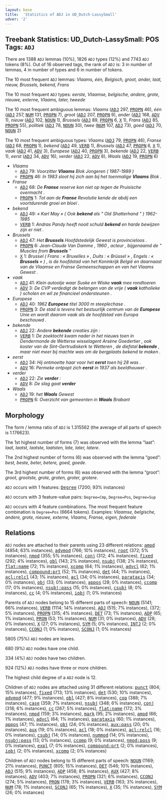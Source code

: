 ```yaml
---
layout: base
title:  'Statistics of ADJ in UD_Dutch-LassySmall'
udver: '2'
---
```


## Treebank Statistics: UD_Dutch-LassySmall: POS Tags: `ADJ`

There are 1388 `ADJ` lemmas (10%), 1826 `ADJ` types (12%) and 7743 `ADJ` tokens (8%).
Out of 16 observed tags, the rank of `ADJ` is: 3 in number of lemmas, 4 in number of types and 6 in number of tokens.

The 10 most frequent `ADJ` lemmas: <em>Vlaams, één, Belgisch, groot, ander, laat, nieuw, Brussels, bekend, Frans</em>

The 10 most frequent `ADJ` types:  <em>eerste, Vlaamse, belgische, andere, grote, nieuwe, externe, Vlaams, later, tweede</em>

The 10 most frequent ambiguous lemmas: <em>Vlaams</em> (<tt><a href="nl_lassysmall-pos-ADJ.html">ADJ</a></tt> 297, <tt><a href="nl_lassysmall-pos-PROPN.html">PROPN</a></tt> 46), <em>één</em> (<tt><a href="nl_lassysmall-pos-ADJ.html">ADJ</a></tt> 257, <tt><a href="nl_lassysmall-pos-NUM.html">NUM</a></tt> 131, <tt><a href="nl_lassysmall-pos-PROPN.html">PROPN</a></tt> 7), <em>groot</em> (<tt><a href="nl_lassysmall-pos-ADJ.html">ADJ</a></tt> 207, <tt><a href="nl_lassysmall-pos-PROPN.html">PROPN</a></tt> 9), <em>ander</em> (<tt><a href="nl_lassysmall-pos-ADJ.html">ADJ</a></tt> 168, <tt><a href="nl_lassysmall-pos-ADV.html">ADV</a></tt> 1), <em>nieuw</em> (<tt><a href="nl_lassysmall-pos-ADJ.html">ADJ</a></tt> 102, <tt><a href="nl_lassysmall-pos-NOUN.html">NOUN</a></tt> 1), <em>Brussels</em> (<tt><a href="nl_lassysmall-pos-ADJ.html">ADJ</a></tt> 89, <tt><a href="nl_lassysmall-pos-PROPN.html">PROPN</a></tt> 6, <tt><a href="nl_lassysmall-pos-X.html">X</a></tt> 1), <em>Frans</em> (<tt><a href="nl_lassysmall-pos-ADJ.html">ADJ</a></tt> 85, <tt><a href="nl_lassysmall-pos-PROPN.html">PROPN</a></tt> 55), <em>politiek</em> (<tt><a href="nl_lassysmall-pos-ADJ.html">ADJ</a></tt> 78, <tt><a href="nl_lassysmall-pos-NOUN.html">NOUN</a></tt> 30), <em>twee</em> (<tt><a href="nl_lassysmall-pos-NUM.html">NUM</a></tt> 107, <tt><a href="nl_lassysmall-pos-ADJ.html">ADJ</a></tt> 73), <em>goed</em> (<tt><a href="nl_lassysmall-pos-ADJ.html">ADJ</a></tt> 70, <tt><a href="nl_lassysmall-pos-NOUN.html">NOUN</a></tt> 2)

The 10 most frequent ambiguous types:  <em>Vlaams</em> (<tt><a href="nl_lassysmall-pos-ADJ.html">ADJ</a></tt> 79, <tt><a href="nl_lassysmall-pos-PROPN.html">PROPN</a></tt> 46), <em>Franse</em> (<tt><a href="nl_lassysmall-pos-ADJ.html">ADJ</a></tt> 68, <tt><a href="nl_lassysmall-pos-PROPN.html">PROPN</a></tt> 1), <em>bekend</em> (<tt><a href="nl_lassysmall-pos-ADJ.html">ADJ</a></tt> 49, <tt><a href="nl_lassysmall-pos-VERB.html">VERB</a></tt> 1), <em>Brussels</em> (<tt><a href="nl_lassysmall-pos-ADJ.html">ADJ</a></tt> 47, <tt><a href="nl_lassysmall-pos-PROPN.html">PROPN</a></tt> 6, <tt><a href="nl_lassysmall-pos-X.html">X</a></tt> 1), <em>vaak</em> (<tt><a href="nl_lassysmall-pos-ADJ.html">ADJ</a></tt> 41, <tt><a href="nl_lassysmall-pos-ADV.html">ADV</a></tt> 3), <em>Europese</em> (<tt><a href="nl_lassysmall-pos-ADJ.html">ADJ</a></tt> 40, <tt><a href="nl_lassysmall-pos-PROPN.html">PROPN</a></tt> 3), <em>bekende</em> (<tt><a href="nl_lassysmall-pos-ADJ.html">ADJ</a></tt> 22, <tt><a href="nl_lassysmall-pos-VERB.html">VERB</a></tt> 1), <em>eerst</em> (<tt><a href="nl_lassysmall-pos-ADJ.html">ADJ</a></tt> 34, <tt><a href="nl_lassysmall-pos-ADV.html">ADV</a></tt> 16), <em>verder</em> (<tt><a href="nl_lassysmall-pos-ADJ.html">ADJ</a></tt> 22, <tt><a href="nl_lassysmall-pos-ADV.html">ADV</a></tt> 8), <em>Waals</em> (<tt><a href="nl_lassysmall-pos-ADJ.html">ADJ</a></tt> 19, <tt><a href="nl_lassysmall-pos-PROPN.html">PROPN</a></tt> 6)


* <em>Vlaams</em>
  * <tt><a href="nl_lassysmall-pos-ADJ.html">ADJ</a></tt> 79: <em>Voorzitter <b>Vlaams</b> Blok Jongeren ( 1987-1989 )</em>
  * <tt><a href="nl_lassysmall-pos-PROPN.html">PROPN</a></tt> 46: <em>In 1983 sloot hij zich aan bij het toenmalige <b>Vlaams</b> Blok .</em>
* <em>Franse</em>
  * <tt><a href="nl_lassysmall-pos-ADJ.html">ADJ</a></tt> 68: <em>De <b>Franse</b> reserve kon niet op tegen de Pruisische overmacht .</em>
  * <tt><a href="nl_lassysmall-pos-PROPN.html">PROPN</a></tt> 1: <em>Tot aan de <b>Franse</b> Revolutie kende de abdij een voortdurende groei en bloei .</em>
* <em>bekend</em>
  * <tt><a href="nl_lassysmall-pos-ADJ.html">ADJ</a></tt> 49: <em>« Karl May » ( Ook <b>bekend</b> als " Old Shatterhand " ) 1962-1985</em>
  * <tt><a href="nl_lassysmall-pos-VERB.html">VERB</a></tt> 1: <em>Andras Pandy heeft nooit schuld <b>bekend</b> en harde bewijzen zijn er niet .</em>
* <em>Brussels</em>
  * <tt><a href="nl_lassysmall-pos-ADJ.html">ADJ</a></tt> 47: <em>Het <b>Brussels</b> Hoofdstedelijk Gewest is provincieloos .</em>
  * <tt><a href="nl_lassysmall-pos-PROPN.html">PROPN</a></tt> 6: <em>Jean-Claude Van Damme , 1960 , acteur , bijgenaamd de " Muscles from <b>Brussels</b> "</em>
  * <tt><a href="nl_lassysmall-pos-X.html">X</a></tt> 1: <em>Brussel ( Frans : « Bruxelles » , Duits : « Brüssel » , Engels : « <b>Brussels</b> » ) , is de hoofdstad van het Koninkrijk België en daarnaast van de Vlaamse en Franse Gemeenschappen en van het Vlaams Gewest .</em>
* <em>vaak</em>
  * <tt><a href="nl_lassysmall-pos-ADJ.html">ADJ</a></tt> 41: <em>Klein autootje waar Suske en Wiske <b>vaak</b> mee rondtoeren</em>
  * <tt><a href="nl_lassysmall-pos-ADV.html">ADV</a></tt> 3: <em>De CVP verdedigt de belangen van de vrije ( <b>vaak</b> katholieke ) scholen en wil ze financieel ondersteunen .</em>
* <em>Europese</em>
  * <tt><a href="nl_lassysmall-pos-ADJ.html">ADJ</a></tt> 40: <em>1962 <b>Europese</b> titel 3000 m steeplechase .</em>
  * <tt><a href="nl_lassysmall-pos-PROPN.html">PROPN</a></tt> 3: <em>De stad is tevens het bestuurlijk centrum van de <b>Europese</b> Unie en wordt daarom vaak als de hoofdstad van Europa beschouwd .</em>
* <em>bekende</em>
  * <tt><a href="nl_lassysmall-pos-ADJ.html">ADJ</a></tt> 22: <em>Andere <b>bekende</b> creaties zijn :</em>
  * <tt><a href="nl_lassysmall-pos-VERB.html">VERB</a></tt> 1: <em>De zoektocht kwam nader in het nieuws toen in Dendermonde de Wetterse wisselagent Arsène Goedertier , ook koster van de Sint-Gertrudiskerk te Wetteren , de diefstal <b>bekende</b> , maar niet meer bij machte was om de bergplaats bekend te maken .</em>
* <em>eerst</em>
  * <tt><a href="nl_lassysmall-pos-ADJ.html">ADJ</a></tt> 34: <em>Hij ontmoette haar voor het <b>eerst</b> toen hij 28 was .</em>
  * <tt><a href="nl_lassysmall-pos-ADV.html">ADV</a></tt> 16: <em>Permeke ontpopt zich <b>eerst</b> in 1937 als beeldhouwer .</em>
* <em>verder</em>
  * <tt><a href="nl_lassysmall-pos-ADJ.html">ADJ</a></tt> 22: <em>Zie <b>verder</b> :</em>
  * <tt><a href="nl_lassysmall-pos-ADV.html">ADV</a></tt> 8: <em>De slag gaat <b>verder</b></em>
* <em>Waals</em>
  * <tt><a href="nl_lassysmall-pos-ADJ.html">ADJ</a></tt> 19: <em>het <b>Waals</b> Gewest</em>
  * <tt><a href="nl_lassysmall-pos-PROPN.html">PROPN</a></tt> 6: <em>Overzicht van gemeenten in <b>Waals</b> Brabant</em>

## Morphology

The form / lemma ratio of `ADJ` is 1.315562 (the average of all parts of speech is 1.176623).

The 1st highest number of forms (7) was observed with the lemma “laat”: <em>laat, laatst, laatste, laatsten, late, later, latere</em>.

The 2nd highest number of forms (6) was observed with the lemma “goed”: <em>best, beste, beter, betere, goed, goede</em>.

The 3rd highest number of forms (6) was observed with the lemma “groot”: <em>groot, grootste, grote, groten, groter, grotere</em>.

`ADJ` occurs with 1 features: <tt><a href="nl_lassysmall-feat-Degree.html">Degree</a></tt> (7200; 93% instances)

`ADJ` occurs with 3 feature-value pairs: `Degree=Cmp`, `Degree=Pos`, `Degree=Sup`

`ADJ` occurs with 4 feature combinations.
The most frequent feature combination is `Degree=Pos` (6664 tokens).
Examples: <em>Vlaamse, belgische, andere, grote, nieuwe, externe, Vlaams, Franse, eigen, federale</em>


## Relations

`ADJ` nodes are attached to their parents using 23 different relations: <tt><a href="nl_lassysmall-dep-amod.html">amod</a></tt> (4854; 63% instances), <tt><a href="nl_lassysmall-dep-advmod.html">advmod</a></tt> (766; 10% instances), <tt><a href="nl_lassysmall-dep-root.html">root</a></tt> (372; 5% instances), <tt><a href="nl_lassysmall-dep-nmod.html">nmod</a></tt> (355; 5% instances), <tt><a href="nl_lassysmall-dep-conj.html">conj</a></tt> (312; 4% instances), <tt><a href="nl_lassysmall-dep-fixed.html">fixed</a></tt> (292; 4% instances), <tt><a href="nl_lassysmall-dep-obl.html">obl</a></tt> (143; 2% instances), <tt><a href="nl_lassysmall-dep-nsubj.html">nsubj</a></tt> (138; 2% instances), <tt><a href="nl_lassysmall-dep-flat-name.html">flat:name</a></tt> (72; 1% instances), <tt><a href="nl_lassysmall-dep-xcomp.html">xcomp</a></tt> (64; 1% instances), <tt><a href="nl_lassysmall-dep-advcl.html">advcl</a></tt> (62; 1% instances), <tt><a href="nl_lassysmall-dep-compound-prt.html">compound:prt</a></tt> (52; 1% instances), <tt><a href="nl_lassysmall-dep-det.html">det</a></tt> (44; 1% instances), <tt><a href="nl_lassysmall-dep-acl-relcl.html">acl:relcl</a></tt> (43; 1% instances), <tt><a href="nl_lassysmall-dep-acl.html">acl</a></tt> (34; 0% instances), <tt><a href="nl_lassysmall-dep-parataxis.html">parataxis</a></tt> (34; 0% instances), <tt><a href="nl_lassysmall-dep-obj.html">obj</a></tt> (33; 0% instances), <tt><a href="nl_lassysmall-dep-appos.html">appos</a></tt> (28; 0% instances), <tt><a href="nl_lassysmall-dep-ccomp.html">ccomp</a></tt> (17; 0% instances), <tt><a href="nl_lassysmall-dep-nsubj-pass.html">nsubj:pass</a></tt> (15; 0% instances), <tt><a href="nl_lassysmall-dep-csubj.html">csubj</a></tt> (8; 0% instances), <tt><a href="nl_lassysmall-dep-cc.html">cc</a></tt> (4; 0% instances), <tt><a href="nl_lassysmall-dep-iobj.html">iobj</a></tt> (1; 0% instances)

Parents of `ADJ` nodes belong to 15 different parts of speech: <tt><a href="nl_lassysmall-pos-NOUN.html">NOUN</a></tt> (5141; 66% instances), <tt><a href="nl_lassysmall-pos-VERB.html">VERB</a></tt> (1114; 14% instances), <tt><a href="nl_lassysmall-pos-ADJ.html">ADJ</a></tt> (515; 7% instances),  (372; 5% instances), <tt><a href="nl_lassysmall-pos-PROPN.html">PROPN</a></tt> (315; 4% instances), <tt><a href="nl_lassysmall-pos-DET.html">DET</a></tt> (73; 1% instances), <tt><a href="nl_lassysmall-pos-ADP.html">ADP</a></tt> (65; 1% instances), <tt><a href="nl_lassysmall-pos-PRON.html">PRON</a></tt> (53; 1% instances), <tt><a href="nl_lassysmall-pos-NUM.html">NUM</a></tt> (31; 0% instances), <tt><a href="nl_lassysmall-pos-ADV.html">ADV</a></tt> (28; 0% instances), <tt><a href="nl_lassysmall-pos-X.html">X</a></tt> (27; 0% instances), <tt><a href="nl_lassysmall-pos-SYM.html">SYM</a></tt> (5; 0% instances), <tt><a href="nl_lassysmall-pos-INTJ.html">INTJ</a></tt> (2; 0% instances), <tt><a href="nl_lassysmall-pos-CCONJ.html">CCONJ</a></tt> (1; 0% instances), <tt><a href="nl_lassysmall-pos-SCONJ.html">SCONJ</a></tt> (1; 0% instances)

5805 (75%) `ADJ` nodes are leaves.

680 (9%) `ADJ` nodes have one child.

334 (4%) `ADJ` nodes have two children.

924 (12%) `ADJ` nodes have three or more children.

The highest child degree of a `ADJ` node is 12.

Children of `ADJ` nodes are attached using 31 different relations: <tt><a href="nl_lassysmall-dep-punct.html">punct</a></tt> (804; 15% instances), <tt><a href="nl_lassysmall-dep-fixed.html">fixed</a></tt> (713; 13% instances), <tt><a href="nl_lassysmall-dep-det.html">det</a></tt> (530; 10% instances), <tt><a href="nl_lassysmall-dep-advmod.html">advmod</a></tt> (477; 9% instances), <tt><a href="nl_lassysmall-dep-obl.html">obl</a></tt> (427; 8% instances), <tt><a href="nl_lassysmall-dep-cop.html">cop</a></tt> (388; 7% instances), <tt><a href="nl_lassysmall-dep-case.html">case</a></tt> (359; 7% instances), <tt><a href="nl_lassysmall-dep-nsubj.html">nsubj</a></tt> (348; 6% instances), <tt><a href="nl_lassysmall-dep-conj.html">conj</a></tt> (318; 6% instances), <tt><a href="nl_lassysmall-dep-cc.html">cc</a></tt> (267; 5% instances), <tt><a href="nl_lassysmall-dep-flat-name.html">flat:name</a></tt> (172; 3% instances), <tt><a href="nl_lassysmall-dep-nmod.html">nmod</a></tt> (159; 3% instances), <tt><a href="nl_lassysmall-dep-mark.html">mark</a></tt> (95; 2% instances), <tt><a href="nl_lassysmall-dep-amod.html">amod</a></tt> (66; 1% instances), <tt><a href="nl_lassysmall-dep-advcl.html">advcl</a></tt> (64; 1% instances), <tt><a href="nl_lassysmall-dep-parataxis.html">parataxis</a></tt> (60; 1% instances), <tt><a href="nl_lassysmall-dep-appos.html">appos</a></tt> (47; 1% instances), <tt><a href="nl_lassysmall-dep-obj.html">obj</a></tt> (24; 0% instances), <tt><a href="nl_lassysmall-dep-aux-pass.html">aux:pass</a></tt> (20; 0% instances), <tt><a href="nl_lassysmall-dep-aux.html">aux</a></tt> (19; 0% instances), <tt><a href="nl_lassysmall-dep-acl.html">acl</a></tt> (18; 0% instances), <tt><a href="nl_lassysmall-dep-acl-relcl.html">acl:relcl</a></tt> (16; 0% instances), <tt><a href="nl_lassysmall-dep-csubj.html">csubj</a></tt> (14; 0% instances), <tt><a href="nl_lassysmall-dep-nummod.html">nummod</a></tt> (14; 0% instances), <tt><a href="nl_lassysmall-dep-nsubj-pass.html">nsubj:pass</a></tt> (13; 0% instances), <tt><a href="nl_lassysmall-dep-ccomp.html">ccomp</a></tt> (9; 0% instances), <tt><a href="nl_lassysmall-dep-nmod-poss.html">nmod:poss</a></tt> (9; 0% instances), <tt><a href="nl_lassysmall-dep-expl.html">expl</a></tt> (7; 0% instances), <tt><a href="nl_lassysmall-dep-compound-prt.html">compound:prt</a></tt> (2; 0% instances), <tt><a href="nl_lassysmall-dep-iobj.html">iobj</a></tt> (2; 0% instances), <tt><a href="nl_lassysmall-dep-xcomp.html">xcomp</a></tt> (2; 0% instances)

Children of `ADJ` nodes belong to 15 different parts of speech: <tt><a href="nl_lassysmall-pos-NOUN.html">NOUN</a></tt> (1169; 21% instances), <tt><a href="nl_lassysmall-pos-PUNCT.html">PUNCT</a></tt> (805; 15% instances), <tt><a href="nl_lassysmall-pos-DET.html">DET</a></tt> (546; 10% instances), <tt><a href="nl_lassysmall-pos-ADJ.html">ADJ</a></tt> (515; 9% instances), <tt><a href="nl_lassysmall-pos-ADP.html">ADP</a></tt> (458; 8% instances), <tt><a href="nl_lassysmall-pos-AUX.html">AUX</a></tt> (427; 8% instances), <tt><a href="nl_lassysmall-pos-ADV.html">ADV</a></tt> (403; 7% instances), <tt><a href="nl_lassysmall-pos-PROPN.html">PROPN</a></tt> (321; 6% instances), <tt><a href="nl_lassysmall-pos-CCONJ.html">CCONJ</a></tt> (274; 5% instances), <tt><a href="nl_lassysmall-pos-PRON.html">PRON</a></tt> (178; 3% instances), <tt><a href="nl_lassysmall-pos-VERB.html">VERB</a></tt> (163; 3% instances), <tt><a href="nl_lassysmall-pos-NUM.html">NUM</a></tt> (78; 1% instances), <tt><a href="nl_lassysmall-pos-SCONJ.html">SCONJ</a></tt> (65; 1% instances), <tt><a href="nl_lassysmall-pos-X.html">X</a></tt> (35; 1% instances), <tt><a href="nl_lassysmall-pos-SYM.html">SYM</a></tt> (26; 0% instances)

